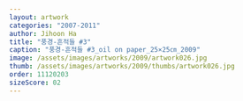 ```yaml
---
layout: artwork
categories: "2007-2011"
author: Jihoon Ha
title: "풍경-흔적들 #3"
caption: "풍경-흔적들 #3_oil on paper_25×25㎝_2009"
image: /assets/images/artworks/2009/artwork026.jpg
thumb: /assets/images/artworks/2009/thumbs/artwork026.jpg
order: 11120203
sizeScore: 02
---
```

